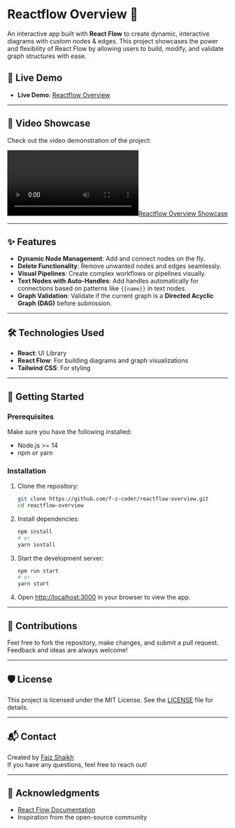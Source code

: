 # Reactflow Overview 🚀

An interactive app built with **React Flow** to create dynamic, interactive diagrams with custom nodes & edges. This project showcases the power and flexibility of React Flow by allowing users to build, modify, and validate graph structures with ease.

## 🔗 Live Demo

- **Live Demo**: [Reactflow Overview](https://reactflow-overview.netlify.app)

---

## 🎥 Video Showcase

Check out the video demonstration of the project:

[![Reactflow Overview Showcase](https://github.com/f-z-coder/reactflow-overview/blob/main/public/reactflow-overview-demo.mp4)](https://github.com/f-z-coder/reactflow-overview/blob/main/public/reactflow-overview-demo.mp4)

---

## ✨ Features

- **Dynamic Node Management**: Add and connect nodes on the fly.
- **Delete Functionality**: Remove unwanted nodes and edges seamlessly.
- **Visual Pipelines**: Create complex workflows or pipelines visually.
- **Text Nodes with Auto-Handles**: Add handles automatically for connections based on patterns like `{{name}}` in text nodes.
- **Graph Validation**: Validate if the current graph is a **Directed Acyclic Graph (DAG)** before submission.

---

## 🛠️ Technologies Used

- **React**: UI Library
- **React Flow**: For building diagrams and graph visualizations
- **Tailwind CSS**: For styling

---

## 🚀 Getting Started

### Prerequisites

Make sure you have the following installed:

- Node.js >= 14
- npm or yarn

### Installation

1. Clone the repository:
   ```bash
   git clone https://github.com/f-z-coder/reactflow-overview.git
   cd reactflow-overview
   ```
2. Install dependencies:
   ```bash
   npm install
   # or
   yarn install
   ```
3. Start the development server:
   ```bash
   npm run start
   # or
   yarn start
   ```
4. Open [http://localhost:3000](http://localhost:3000) in your browser to view the app.

---

## 🤝 Contributions

Feel free to fork the repository, make changes, and submit a pull request. Feedback and ideas are always welcome!

---

## 🛡️ License

This project is licensed under the MIT License. See the [LICENSE](./LICENSE) file for details.

---

## 📬 Contact

Created by [Faiz Shaikh](https://faiz-shaikh.in)  
If you have any questions, feel free to reach out!

---

## 🙌 Acknowledgments

- [React Flow Documentation](https://reactflow.dev/)
- Inspiration from the open-source community
